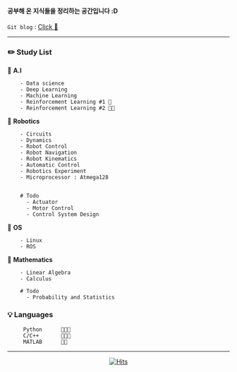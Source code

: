#### 공부해 온 지식들을 정리하는 공간입니다 :D

`Git blog` : [Click 🍑](https://dldnxks12.github.io)

---

### **✏️ Study List**
  
🔹 **A.I**

        - Data science
        - Deep Learning
        - Machine Learning
        - Reinforcement Learning #1 🍑
        - Reinforcement Learning #2 🍑🍑
        
        
🔹 **Robotics**        
        
        - Circuits
        - Dynamics                
        - Robot Control   
        - Robot Navigation
        - Robot Kinematics
        - Automatic Control             
        - Robotics Experiment 
        - Microprocessor : Atmega128
        
        
        # Todo 
          - Actuator
          - Motor Control    
          - Control System Design  
        
       
🔹 **OS**

        - Linux
        - ROS
        
🔹 **Mathematics**

        - Linear Algebra
        - Calculus 
        
        # Todo 
          - Probability and Statistics
       
        

### 💡 Languages

         Python      🍑🍑🍑
         C/C++       🍑🍑🍑
         MATLAB      🍑🍑

---

<div align="center">
        
[![Hits](https://hits.seeyoufarm.com/api/count/incr/badge.svg?url=https%3A%2F%2Fgithub.com%2Fdldnxks12%2Fhit-counter&count_bg=%23E783DA&title_bg=%23070707&icon=icq.svg&icon_color=%23EDE0E8&title=hits&edge_flat=false)](https://hits.seeyoufarm.com)  
        
</div>

